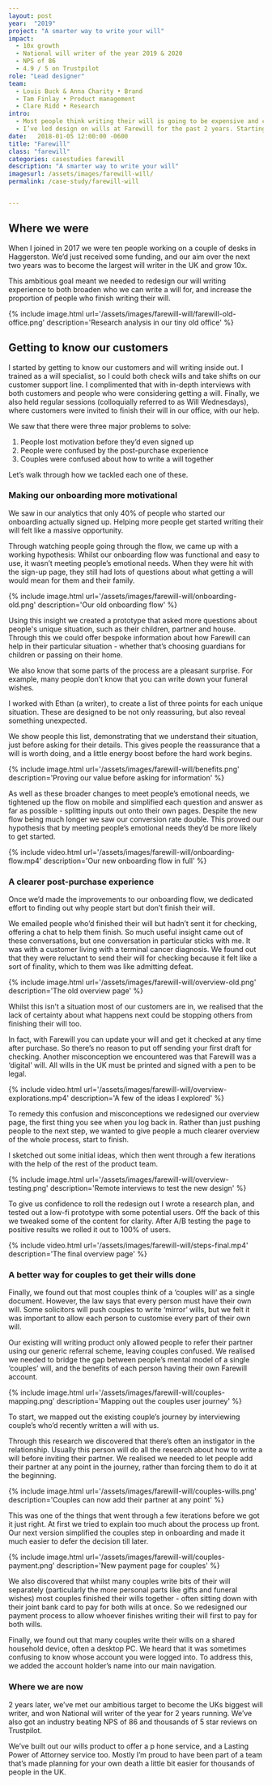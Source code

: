 ```yaml
---
layout: post
year:  "2019"
project: "A smarter way to write your will"
impact:
  - 10x growth 
  - National will writer of the year 2019 & 2020 
  - NPS of 86 
  - 4.9 / 5 on Trustpilot 
role: "Lead designer"
team: 
  - Louis Buck & Anna Charity • Brand
  - Tam Finlay • Product management 
  - Clare Ridd • Research 
intro: 
  - Most people think writing their will is going to be expensive and complicated. It brings to mind a depressing mix of legal admin and considering your mortality. At Farewill we’ve created a product experience to prove the opposite can be true - that writing a will can be quick, affordable and even enjoyable. 
  - I’ve led design on wills at Farewill for the past 2 years. Starting off as the sole designer, I now work with a wider design team across the whole user journey - from sign up to having a signed will in your hand - to make it possible to get your will done in 15 minutes.
date:   2018-01-05 12:00:00 -0600
title: "Farewill"
class: "farewill"
categories: casestudies farewill
description: "A smarter way to write your will"
imagesurl: /assets/images/farewill-will/
permalink: /case-study/farewill-will


---
```


## Where we were
When I joined in 2017 we were ten people working on a couple of desks in Haggerston. We’d just received some funding, and our aim over the next two years was to become the largest will writer in the UK and grow 10x. 

This ambitious goal meant we needed to redesign our will writing experience to both broaden who we can write a will for, and increase the proportion of people who finish writing their will. 


{% include image.html url='/assets/images/farewill-will/farewill-old-office.png' description='Research analysis in our tiny old office' %}




## Getting to know our customers
I started by getting to know our customers and will writing inside out. I trained as a will specialist, so I could both check wills and take shifts on our customer support line. I complimented that with in-depth interviews with both customers and people who were considering getting a will. Finally, we also held regular sessions (colloquially referred to as Will Wednesdays), where customers were invited to finish their will in our office, with our help. 

We saw that there were three major problems to solve: 

1. People lost motivation before they’d even signed up
2. People were confused by the post-purchase experience
3. Couples were confused about how to write a will together

Let’s walk through how we tackled each one of these. 

### Making our onboarding more motivational 

We saw in our analytics that only 40% of people who started our onboarding actually signed up. Helping more people get started writing their will felt like a massive opportunity. 

Through watching people going through the flow, we came up with a working hypothesis: Whilst our onboarding flow was functional and easy to use, it wasn’t meeting people’s emotional needs. When they were hit with the sign-up page, they still had lots of questions about what getting a will would mean for them and their family. 

{% include image.html url='/assets/images/farewill-will/onboarding-old.png' description='Our old onboarding flow' %}


Using this insight we created a prototype that asked more questions about people's unique situation, such as their children, partner and house. Through this we could offer bespoke information about how Farewill can help in their particular situation - whether that’s choosing guardians for children or passing on their home. 


<!-- [New onboarding flow] - Prototypes?  -->

We also know that some parts of the process are a pleasant surprise. For example, many people don’t know that you can write down your funeral wishes.

I worked with Ethan (a writer), to create a list of three points for each unique situation. These are designed to be not only reassuring, but also reveal something unexpected.

We show people this list, demonstrating that we understand their situation, just before asking for their details. This gives people the reassurance that a will is worth doing, and a little energy boost before the hard work begins.

{% include image.html url='/assets/images/farewill-will/benefits.png' description='Proving our value before asking for information' %}

As well as these broader changes to meet people’s emotional needs, we tightened up the flow on mobile and simplified each question and answer as far as possible - splitting inputs out onto their own pages. Despite the new flow being much longer we saw our conversion rate double. This proved our hypothesis that by meeting people’s emotional needs they’d be more likely to get started. 

{% include video.html url='/assets/images/farewill-will/onboarding-flow.mp4' description='Our new onboarding flow in full' %}


### A clearer post-purchase experience

Once we’d made the improvements to our onboarding flow, we dedicated effort to finding out why people start but don’t finish their will. 

We emailed people who’d finished their will but hadn’t sent it for checking, offering a chat to help them finish. So much useful insight came out of these conversations, but one conversation in particular sticks with me. It was with a customer living with a terminal cancer diagnosis. We found out that they were reluctant to send their will for checking because it felt like a sort of finality, which to them was like admitting defeat. 

{% include image.html url='/assets/images/farewill-will/overview-old.png' description='The old overview page' %}

Whilst this isn’t a situation most of our customers are in, we realised that the lack of certainty about what happens next could be stopping others from finishing their will too.

In fact, with Farewill you can update your will and get it checked at any time after purchase. So there’s no reason to put off sending your first draft for checking. Another misconception we encountered was that Farewill was a ‘digital’ will. All wills in the UK must be printed and signed with a pen to be legal.  

{% include video.html url='/assets/images/farewill-will/overview-explorations.mp4' description='A few of the ideas I explored' %}


To remedy this confusion and misconceptions we redesigned our overview page, the first thing you see when you log back in. Rather than just pushing people to the next step, we wanted to give people a much clearer overview of the whole process, start to finish.

I sketched out some initial ideas, which then went through a few iterations with the help of the rest of the product team. 

{% include image.html url='/assets/images/farewill-will/overview-testing.png' description='Remote interviews to test the new design' %}

To give us confidence to roll the redesign out I wrote a research plan, and tested out a low-fi prototype with some potential users. Off the back of this we tweaked some of the content for clarity. After A/B testing the page to positive results we rolled it out to 100% of users. 

{% include video.html url='/assets/images/farewill-will/steps-final.mp4' description='The final overview page' %}


### A better way for couples to get their wills done
Finally, we found out that most couples think of a ‘couples will’ as a single document. However, the law says that every person must have their own will. Some solicitors will push couples to write ‘mirror’ wills, but we felt it was important to allow each person to customise every part of their own will. 

<!-- [Existing couples referral page] -->

Our existing will writing product only allowed people to refer their partner using our generic referral scheme, leaving couples confused. We realised we needed to bridge the gap between people’s mental model of a single ‘couples’ will, and the benefits of each person having their own Farewill account. 

{% include image.html url='/assets/images/farewill-will/couples-mapping.png' description='Mapping out the couples user journey' %}


To start, we mapped out the existing couple’s journey by interviewing couple’s who’d recently written a will with us. 

Through this research we discovered that there’s often an instigator in the relationship. Usually this person will do all the research about how to write a will before inviting their partner. We realised we needed to let people add their partner at any point in the journey, rather than forcing them to do it at the beginning. 

<!-- [new onboarding couples iterations] -->

{% include image.html url='/assets/images/farewill-will/couples-wills.png' description='Couples can now add their partner at any point' %}

This was one of the things that went through a few iterations before we got it just right. At first we tried to explain too much about the process up front. Our next version simplified the couples step in onboarding and made it much easier to defer the decision till later. 

<!-- [new payment page] -->

{% include image.html url='/assets/images/farewill-will/couples-payment.png' description='New payment page for couples' %}

We also discovered that whilst many couples write bits of their will separately (particularly the more personal parts like gifts and funeral wishes) most couples finished their wills together - often sitting down with their joint bank card to pay for both wills at once. So we redesigned our payment process to allow whoever finishes writing their will first to pay for both wills. 

<!-- [new menu] -->

Finally, we found out that many couples write their wills on a shared household device, often a desktop PC. We heard that it was sometimes confusing to know whose account you were  logged into. To address this, we added the account holder’s name into our main navigation. 

### Where we are now
2 years later, we’ve met our ambitious target to become the UKs biggest will writer, and won National will writer of the year for 2 years running. We’ve also got an industry beating NPS of 86 and thousands of 5 star reviews on Trustpilot. 

We’ve built out our wills product to offer a p hone service, and a Lasting Power of Attorney service too. Mostly I’m proud to have been part of a team that’s made planning for your own death a little bit easier for thousands of people in the UK. 








